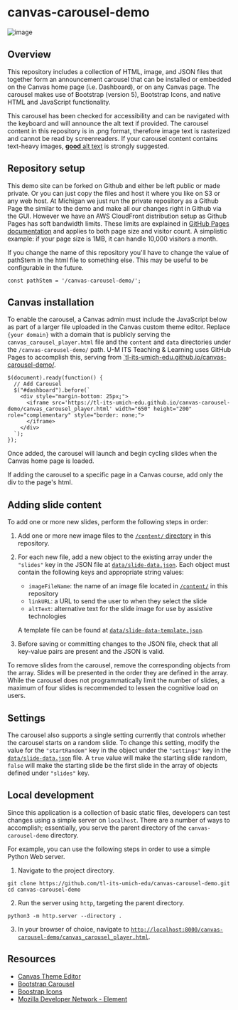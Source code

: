 # canvas-carousel-demo
![image](https://github.com/tl-its-umich-edu/canvas-carousel-demo/assets/27447/741562ba-f6a3-4333-8512-b25946616684)

## Overview

This repository includes a collection of HTML, image, and JSON files that together form an announcement carousel
that can be installed or embedded on the Canvas home page (i.e. Dashboard), or on any Canvas page.
The carousel makes use of Bootstrap (version 5), Bootstrap Icons, and native HTML and JavaScript functionality.

This carousel has been checked for accessibility and can be navigated with the keyboard and will announce the alt text if provided. The carousel content in this repository is in .png format, therefore image text is rasterized and cannot be read by screenreaders. If your carousel content contains text-heavy images, [**good** alt text](https://dequeuniversity.com/checklists/web/images) is strongly suggested.

## Repository setup

This demo site can be forked on Github and either be left public or made private. Or you can just copy the files and host it where you like on S3 or any web host. At Michigan we just run the private repository as a Github Page the similar to the demo and make all our changes right in Github via the GUI. However we have an AWS CloudFront distribution setup as Github Pages has soft bandwidth limits. These limits are explained in [GitHub Pages documentation](https://docs.github.com/en/pages/getting-started-with-github-pages/about-github-pages) and applies to both page size and visitor count. A simplistic example: if your page size is 1MB, it can handle 10,000 visitors a month.

If you change the name of this repository you'll have to change the value of pathStem in the html file to something else. This may be useful to be configurable in the future.

  `const pathStem = '/canvas-carousel-demo/';`

## Canvas installation

To enable the carousel, a Canvas admin must include the JavaScript below as part of a larger file uploaded in the Canvas custom theme editor.
Replace `{your domain}` with a domain that is publicly serving the `canvas_carousel_player.html` file
and the `content` and `data` directories under the `/canvas-carousel-demo/` path.
U-M ITS Teaching & Learning uses GitHub Pages to accomplish this, serving from [`tl-its-umich-edu.github.io/canvas-carousel-demo/](https://tl-its-umich-edu.github.io/canvas-carousel-demo/).

```
$(document).ready(function() {
  // Add Carousel
  $("#dashboard").before(`
    <div style="margin-bottom: 25px;">
      <iframe src='https://tl-its-umich-edu.github.io/canvas-carousel-demo/canvas_carousel_player.html' width="650" height="200" role="complementary" style="border: none;">
      </iframe>
    </div>
  `);
});
```

Once added, the carousel will launch and begin cycling slides when the Canvas home page is loaded.

If adding the carousel to a specific page in a Canvas course, add only the div to the page's html.

## Adding slide content

To add one or more new slides, perform the following steps in order:

1) Add one or more new image files to the [`/content/` directory](/content/) in this repository.
2) For each new file, add a new object to the existing array under the `"slides"` key in the JSON file
  at [`data/slide-data.json`](/data/slide-data.json).
  Each object must contain the following keys and appropriate string values:
    - `imageFileName`: the name of an image file located in [`/content/`](/content/) in this repository
    - `linkURL`: a URL to send the user to when they select the slide
    - `altText`: alternative text for the slide image for use by assistive technologies

    A template file can be found at [`data/slide-data-template.json`](/data/slide-data-template.json).

3) Before saving or committing changes to the JSON file, check that all key-value pairs are present and the JSON is valid.

To remove slides from the carousel, remove the corresponding objects from the array.
Slides will be presented in the order they are defined in the array.
While the carousel does not programmatically limit the number of slides,
a maximum of four slides is recommended to lessen the cognitive load on users.

## Settings

The carousel also supports a single setting currently that controls whether the carousel starts on a random slide.
To change this setting, modify the value for the `"startRandom"` key in the object under the `"settings"` key in the
[`data/slide-data.json`](/data/slide-data.json) file. A `true` value will make the starting slide random,
`false` will make the starting slide be the first slide in the array of objects defined under `"slides"` key.

## Local development

Since this application is a collection of basic static files, developers can test changes using a simple server
on `localhost`. There are a number of ways to accomplish; essentially, you serve the parent directory of the
`canvas-carousel-demo` directory.

For example, you can use the following steps in order to use a simple Python Web server.

1) Navigate to the project directory.
  ```
  git clone https://github.com/tl-its-umich-edu/canvas-carousel-demo.git
  cd canvas-carousel-demo
  ```

2) Run the server using `http`, targeting the parent directory.
  ```
  python3 -m http.server --directory .
  ```

3) In your browser of choice, navigate to
[`http://localhost:8000/canvas-carousel-demo/canvas_carousel_player.html`](http://localhost:8000/canvas-carousel-demo/canvas_carousel_player.html).

## Resources

- [Canvas Theme Editor](https://community.canvaslms.com/t5/Admin-Guide/How-do-I-create-a-theme-for-an-account-using-the-Theme-Editor/ta-p/242)
- [Bootstrap Carousel](https://getbootstrap.com/docs/5.0/components/carousel/)
- [Boostrap Icons](https://icons.getbootstrap.com/)
- [Mozilla Developer Network - Element](https://developer.mozilla.org/en-US/docs/Web/API/Element)
